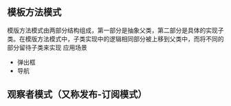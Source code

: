 ## 模板方法模式
模版方法模式由两部分结构组成，第一部分是抽象父类，第二部分是具体的实现子类。在模版方法模式中，子类实现中的逻辑相同部分被上移到父类中，而将不同的部分留待子类来实现
应用场景
* 弹出框
* 导航

## 观察者模式（又称发布-订阅模式）


